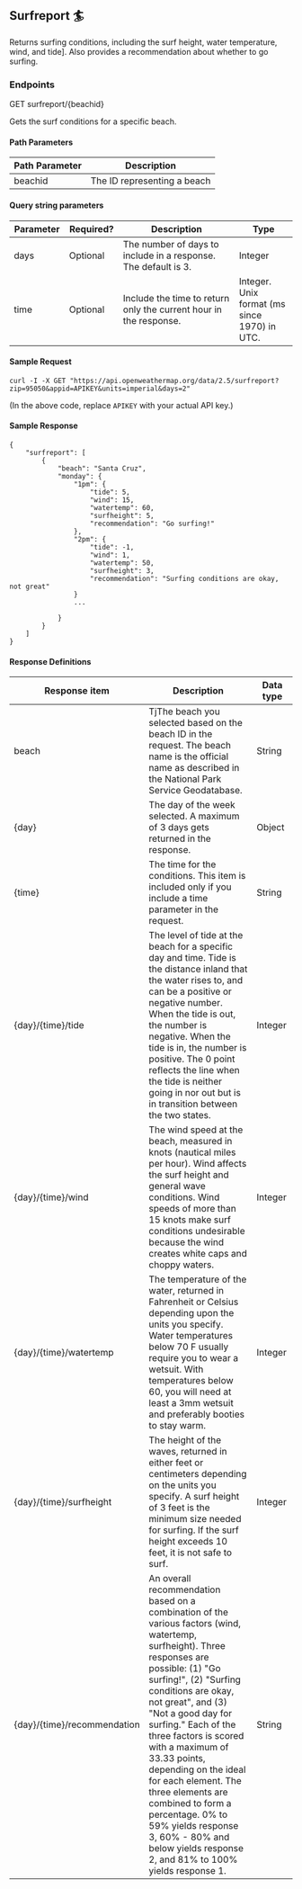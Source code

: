 ## Surfreport 🏄 ##

Returns surfing conditions, including the surf height, water temperature, wind, and tide]. Also provides a recommendation about whether to go surfing.

### Endpoints ###
GET surfreport/{beachid}

Gets the surf conditions for a specific beach.

#### Path Parameters ####
| Path Parameter      | Description         |
| ------------------- | ------------------- |
| beachid             | The ID representing a beach       |


#### Query string parameters ####
<table>
<thead>
  <tr>
    <th style="width:10%">Parameter</th>
    <th style="width:10%">Required?</th>
    <th style="width:40%">Description</th>
    <th style="width:20%">Type</th>
  </tr>
</thead>
<tbody>
  <tr>
    <td>days</td>
    <td>Optional</td>
    <td>The number of days to include in a response. The default is 3.</td>
    <td>Integer</td>
  </tr>
  <tr>
    <td>time</td>
    <td>Optional</td>
    <td>Include the time to return only the current hour in the response.</td>
    <td>Integer. Unix format (ms since 1970) in UTC.</td>
  </tr>
</tbody>
</table>

#### Sample Request ####
`curl -I -X GET "https://api.openweathermap.org/data/2.5/surfreport?zip=95050&appid=APIKEY&units=imperial&days=2"`

(In the above code, replace `APIKEY` with your actual API key.)

#### Sample Response ####
```
{
    "surfreport": [
        {
            "beach": "Santa Cruz",
            "monday": {
                "1pm": {
                    "tide": 5,
                    "wind": 15,
                    "watertemp": 60,
                    "surfheight": 5,
                    "recommendation": "Go surfing!"
                },
                "2pm": {
                    "tide": -1,
                    "wind": 1,
                    "watertemp": 50,
                    "surfheight": 3,
                    "recommendation": "Surfing conditions are okay, not great"
                }
                ...

            }
        }
    ]
}
```

#### Response Definitions ####
<table>
<thead>
  <tr>
    <th style="width:15%">Response item</th>
    <th style="width:50%">Description</th>
    <th style="width:15%">Data type</th>
  </tr>
</thead>
<tbody>
  <tr>
    <td>beach</td>
    <td>TjThe beach you selected based on the beach ID in the request. The beach name is the official name as described in the National Park Service Geodatabase.</td>
    <td>String</td>
  </tr>
  <tr>
    <td>{day}</td>
    <td>The day of the week selected. A maximum of 3 days gets returned in the response.</td>
    <td>Object</td>
  </tr>
  <tr>
    <td>{time}</td>
    <td>The time for the conditions. This item is included only if you include a time parameter in the request.</td>
    <td>String</td>
  </tr>
  <tr>
    <td>{day}/{time}/tide</td>
    <td>The level of tide at the beach for a specific day and time. Tide is the distance inland that the water rises to, and can be a positive or negative number. When the tide is out, the number is negative. When the tide is in, the number is positive. The 0 point reflects the line when the tide is neither going in nor out but is in transition between the two states.</td>
    <td>Integer</td>
  </tr>
  <tr>
    <td>{day}/{time}/wind</td>
    <td>The wind speed at the beach, measured in knots (nautical miles per hour). Wind affects the surf height and general wave conditions. Wind speeds of more than 15 knots make surf conditions undesirable because the wind creates white caps and choppy waters.</td>
    <td>Integer</td>
  </tr>
  <tr>
    <td>{day}/{time}/watertemp</td>
    <td>The temperature of the water, returned in Fahrenheit or Celsius depending upon the units you specify. Water temperatures below 70 F usually require you to wear a wetsuit. With temperatures below 60, you will need at least a 3mm wetsuit and preferably booties to stay warm.</td>
    <td>Integer</td>
  </tr>
  <tr>
    <td>{day}/{time}/surfheight</td>
    <td>The height of the waves, returned in either feet or centimeters depending on the units you specify. A surf height of 3 feet is the minimum size needed for surfing. If the surf height exceeds 10 feet, it is not safe to surf.</td>
    <td>Integer</td>
  </tr>
  <tr>
    <td>{day}/{time}/recommendation</td>
    <td>An overall recommendation based on a combination of the various factors (wind, watertemp, surfheight). Three responses are possible: (1) "Go surfing!", (2) "Surfing conditions are okay, not great", and (3) "Not a good day for surfing." Each of the three factors is scored with a maximum of 33.33 points, depending on the ideal for each element. The three elements are combined to form a percentage. 0% to 59% yields response 3, 60% - 80% and below yields response 2, and 81% to 100% yields response 1.</td>
    <td>String</td>
  </tr>
</tbody>
</table>
